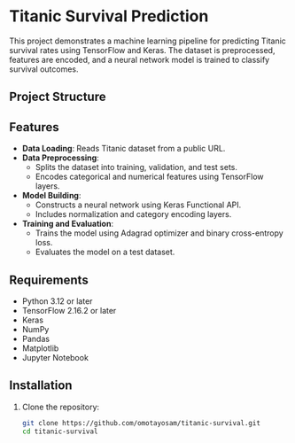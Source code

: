 # Titanic Survival Prediction

This project demonstrates a machine learning pipeline for predicting Titanic survival rates using TensorFlow and Keras. The dataset is preprocessed, features are encoded, and a neural network model is trained to classify survival outcomes.

## Project Structure

## Features

- **Data Loading**: Reads Titanic dataset from a public URL.
- **Data Preprocessing**:
  - Splits the dataset into training, validation, and test sets.
  - Encodes categorical and numerical features using TensorFlow layers.
- **Model Building**:
  - Constructs a neural network using Keras Functional API.
  - Includes normalization and category encoding layers.
- **Training and Evaluation**:
  - Trains the model using Adagrad optimizer and binary cross-entropy loss.
  - Evaluates the model on a test dataset.

## Requirements

- Python 3.12 or later
- TensorFlow 2.16.2 or later
- Keras
- NumPy
- Pandas
- Matplotlib
- Jupyter Notebook

## Installation

1. Clone the repository:
   ```bash
   git clone https://github.com/omotayosam/titanic-survival.git
   cd titanic-survival
